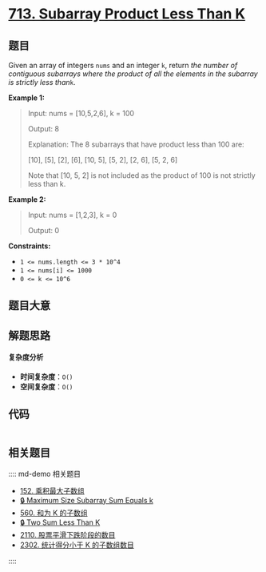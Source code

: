 # [713. Subarray Product Less Than K](https://leetcode.com/problems/subarray-product-less-than-k/)

## 题目

Given an array of integers `nums` and an integer `k`, return _the number of
contiguous subarrays where the product of all the elements in the subarray is
strictly less than_`k`.

**Example 1:**

> Input: nums = [10,5,2,6], k = 100
>
> Output: 8
>
> Explanation: The 8 subarrays that have product less than 100 are:
>
> [10], [5], [2], [6], [10, 5], [5, 2], [2, 6], [5, 2, 6]
>
> Note that [10, 5, 2] is not included as the product of 100 is not strictly less than k.

**Example 2:**

> Input: nums = [1,2,3], k = 0
>
> Output: 0

**Constraints:**

- `1 <= nums.length <= 3 * 10^4`
- `1 <= nums[i] <= 1000`
- `0 <= k <= 10^6`

## 题目大意

## 解题思路

#### 复杂度分析

- **时间复杂度**：`O()`
- **空间复杂度**：`O()`

## 代码

```javascript

```

## 相关题目

:::: md-demo 相关题目

- [152. 乘积最大子数组](./0152.md)
- [🔒 Maximum Size Subarray Sum Equals k](https://leetcode.com/problems/maximum-size-subarray-sum-equals-k)
- [560. 和为 K 的子数组](https://leetcode.com/problems/subarray-sum-equals-k)
- [🔒 Two Sum Less Than K](https://leetcode.com/problems/two-sum-less-than-k)
- [2110. 股票平滑下跌阶段的数目](https://leetcode.com/problems/number-of-smooth-descent-periods-of-a-stock)
- [2302. 统计得分小于 K 的子数组数目](https://leetcode.com/problems/count-subarrays-with-score-less-than-k)

::::

